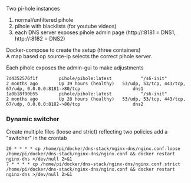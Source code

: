 Two pi-hole instances
1. normal/unfiltered pihole
2. pihole with blacklists (for youtube videos)
3. each DNS server exposes pihole admin page (http://<host>:8181 = DNS1, http://<host>:8182 = DNS2)

Docker-compose to create the setup (three containers)\
A map based op source-ip selects the correct pihole server.

Each pihole exposes the admin-gui to make adjustments

```
7d4352576f1f        pihole/pihole:latest           "/s6-init"               2 months ago        Up 39 hours (healthy)   53/udp, 53/tcp, 443/tcp, 67/udp, 0.0.0.0:8181->80/tcp                    dns1
1a0b18f90b55        pihole/pihole:latest           "/s6-init"               2 months ago        Up 28 hours (healthy)   53/udp, 53/tcp, 443/tcp, 67/udp, 0.0.0.0:8182->80/tcp                    dns2
```

### Dynamic switcher
Create multiple files (loose and strict) reflecting two policies
add a "switcher" in the crontab

```
20 * * * * cp /home/pi/docker/dns-stack/nginx-dns/nginx.conf.loose /home/pi/docker/dns-stack/nginx-dns/nginx.conf && docker restart nginx-dns >/dev/null 2>&1
7 * * * * cp /home/pi/docker/dns-stack/nginx-dns/nginx.conf.strict /home/pi/docker/dns-stack/nginx-dns/nginx.conf && docker restart nginx-dns >/dev/null 2>&1
```